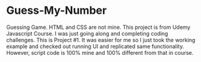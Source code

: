 # Guess-My-Number
Guessing Game. HTML and CSS are not mine. This project is from Udemy Javascript Course. I was just going along and completing coding challenges. This is Project #1. It was easier for me so I just took the working example and checked out running UI and replicated same functionality. However, script code is 100% mine and 100% different from that in course. 

